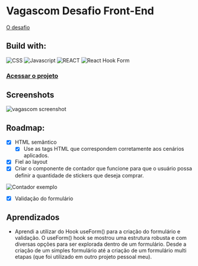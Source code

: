 
# Vagascom Desafio Front-End

[O desafio](https://github.com/VAGAScom/desafio-front-end)

## Build with:


![CSS](https://img.shields.io/badge/CSS-239120?&style=for-the-badge&logo=css3&logoColor=white)
![Javascript](https://img.shields.io/badge/JavaScript-F7DF1E?style=for-the-badge&logo=javascript&logoColor=black)
![REACT](https://img.shields.io/badge/React-20232A?style=for-the-badge&logo=react&logoColor=61DAFB)
![React Hook Form](https://img.shields.io/badge/React%20Hook%20Form-%23EC5990.svg?style=for-the-badge&logo=reacthookform&logoColor=white)

### [Acessar o projeto](https://vagascom-desafio-frontend.netlify.app/)

## Screenshots

 ![vagascom screenshot](https://github.com/yuridapaz/vagascom_desafio_frontend/assets/54784524/bc956346-1243-4fa2-ad69-4e7447f36d3d)

## Roadmap:


 - [x] HTML semântico
	 - [x]  Use as tags HTML que correspondem corretamente aos cenários aplicados.
- [x]  Fiel ao layout
- [x] Criar o componente de contador que funcione para que o usuário possa definir a quantidade de stickers que deseja comprar.

![Contador exemplo](https://github.com/VAGAScom/desafio-front-end/raw/master/contador.gif)
- [x] Validação do formulário

##  Aprendizados


- Aprendi a utilizar do Hook useForm() para a criação do formulário e validação. O useForm() hook se mostrou uma estrutura robusta e com diversas opções para ser explorada dentro de um formulário. Desde a criação de um simples formulário até a criação de um formulário multi etapas (que foi utilizado em outro projeto pessoal meu). 
